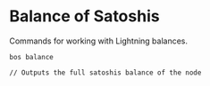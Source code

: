 # Balance of Satoshis

Commands for working with Lightning balances.

```
bos balance

// Outputs the full satoshis balance of the node
```
